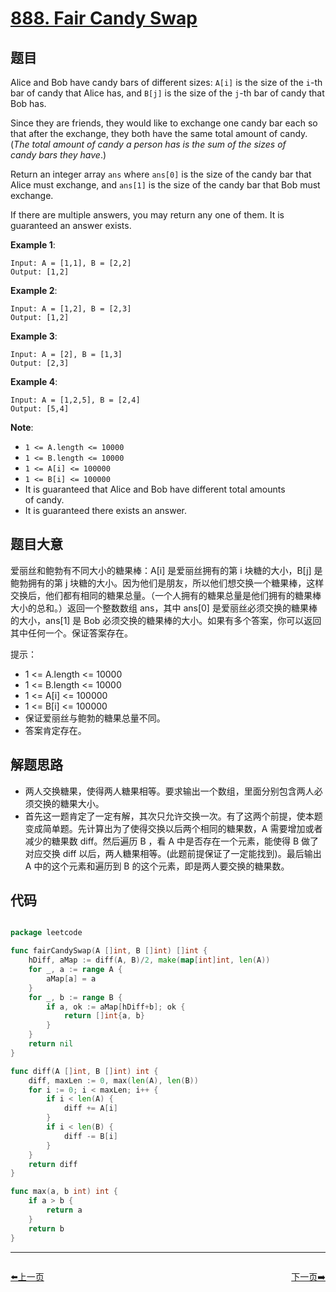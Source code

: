 # [888. Fair Candy Swap](https://leetcode.com/problems/fair-candy-swap/)


## 题目

Alice and Bob have candy bars of different sizes: `A[i]` is the size of the `i`-th bar of candy that Alice has, and `B[j]` is the size of the `j`-th bar of candy that Bob has.

Since they are friends, they would like to exchange one candy bar each so that after the exchange, they both have the same total amount of candy. (*The total amount of candy a person has is the sum of the sizes of candy bars they have*.)

Return an integer array `ans` where `ans[0]` is the size of the candy bar that Alice must exchange, and `ans[1]` is the size of the candy bar that Bob must exchange.

If there are multiple answers, you may return any one of them. It is guaranteed an answer exists.

**Example 1**:

```
Input: A = [1,1], B = [2,2]
Output: [1,2]
```

**Example 2**:

```
Input: A = [1,2], B = [2,3]
Output: [1,2]
```

**Example 3**:

```
Input: A = [2], B = [1,3]
Output: [2,3]
```

**Example 4**:

```
Input: A = [1,2,5], B = [2,4]
Output: [5,4]
```

**Note**:

- `1 <= A.length <= 10000`
- `1 <= B.length <= 10000`
- `1 <= A[i] <= 100000`
- `1 <= B[i] <= 100000`
- It is guaranteed that Alice and Bob have different total amounts of candy.
- It is guaranteed there exists an answer.


## 题目大意

爱丽丝和鲍勃有不同大小的糖果棒：A[i] 是爱丽丝拥有的第 i 块糖的大小，B[j] 是鲍勃拥有的第 j 块糖的大小。因为他们是朋友，所以他们想交换一个糖果棒，这样交换后，他们都有相同的糖果总量。（一个人拥有的糖果总量是他们拥有的糖果棒大小的总和。）返回一个整数数组 ans，其中 ans[0] 是爱丽丝必须交换的糖果棒的大小，ans[1] 是 Bob 必须交换的糖果棒的大小。如果有多个答案，你可以返回其中任何一个。保证答案存在。

提示：

- 1 <= A.length <= 10000
- 1 <= B.length <= 10000
- 1 <= A[i] <= 100000
- 1 <= B[i] <= 100000
- 保证爱丽丝与鲍勃的糖果总量不同。
- 答案肯定存在。


## 解题思路

- 两人交换糖果，使得两人糖果相等。要求输出一个数组，里面分别包含两人必须交换的糖果大小。
- 首先这一题肯定了一定有解，其次只允许交换一次。有了这两个前提，使本题变成简单题。先计算出为了使得交换以后两个相同的糖果数，A 需要增加或者减少的糖果数 diff。然后遍历 B ，看 A 中是否存在一个元素，能使得 B 做了对应交换 diff 以后，两人糖果相等。(此题前提保证了一定能找到)。最后输出 A 中的这个元素和遍历到 B 的这个元素，即是两人要交换的糖果数。

## 代码

```go

package leetcode

func fairCandySwap(A []int, B []int) []int {
	hDiff, aMap := diff(A, B)/2, make(map[int]int, len(A))
	for _, a := range A {
		aMap[a] = a
	}
	for _, b := range B {
		if a, ok := aMap[hDiff+b]; ok {
			return []int{a, b}
		}
	}
	return nil
}

func diff(A []int, B []int) int {
	diff, maxLen := 0, max(len(A), len(B))
	for i := 0; i < maxLen; i++ {
		if i < len(A) {
			diff += A[i]
		}
		if i < len(B) {
			diff -= B[i]
		}
	}
	return diff
}

func max(a, b int) int {
	if a > b {
		return a
	}
	return b
}

```
----------------------------------------------
<div style="display: flex;justify-content: space-between;align-items: center;">
<p><a href="https://books.halfrost.com/leetcode/ChapterFour/0887.Super-Egg-Drop/">⬅️上一页</a></p>
<p><a href="https://books.halfrost.com/leetcode/ChapterFour/0891.Sum-of-Subsequence-Widths/">下一页➡️</a></p>
</div>
